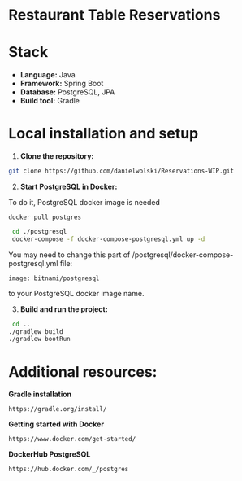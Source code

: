 # Restaurant Table Reservations

# Stack
* **Language:** Java
* **Framework:** Spring Boot
* **Database:** PostgreSQL, JPA
* **Build tool:** Gradle

# Local installation and setup
1. **Clone the repository:**
```bash
git clone https://github.com/danielwolski/Reservations-WIP.git
```
2. **Start PostgreSQL in Docker:**

To do it, PostgreSQL docker image is needed
```
docker pull postgres
```
```bash
 cd ./postgresql
 docker-compose -f docker-compose-postgresql.yml up -d
```
You may need to change this part of /postgresql/docker-compose-postgresql.yml file:
```
image: bitnami/postgresql
```
to your PostgreSQL docker image name.

3. **Build and run the project:**
```bash
 cd ..
./gradlew build
./gradlew bootRun
```

# Additional resources:
**Gradle installation**
```
https://gradle.org/install/
```

**Getting started with Docker**
```
https://www.docker.com/get-started/
```

**DockerHub PostgreSQL**
```
https://hub.docker.com/_/postgres
```